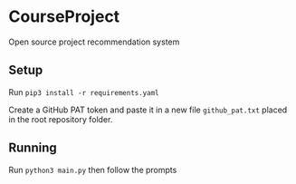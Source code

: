 # CourseProject

Open source project recommendation system

## Setup
Run `pip3 install -r requirements.yaml`

Create a GitHub PAT token and paste it in a new file `github_pat.txt` placed in the root repository folder.

## Running

Run `python3 main.py` then follow the prompts
